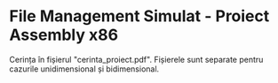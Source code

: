 # File Management Simulat - Proiect Assembly x86
Cerința în fișierul "cerinta_proiect.pdf".
Fișierele sunt separate pentru cazurile unidimensional și bidimensional.
